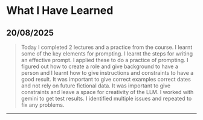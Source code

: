 # What I Have Learned

## 20/08/2025

> Today I completed 2 lectures and a practice from the course. I learnt some of the key elements for prompting. I learnt the steps for writing an effective prompt. I applied these to do a practice of prompting. I figured out how to create a role and give background to have a person and I learnt how to give instructions and constraints to have a good result. It was important to give correct examples correct dates and not rely on future fictional data. It was important to give constraints and leave a space for creativity of the LLM. I worked with gemini to get test results. I identified multiple issues and repeated to fix any problems.

---